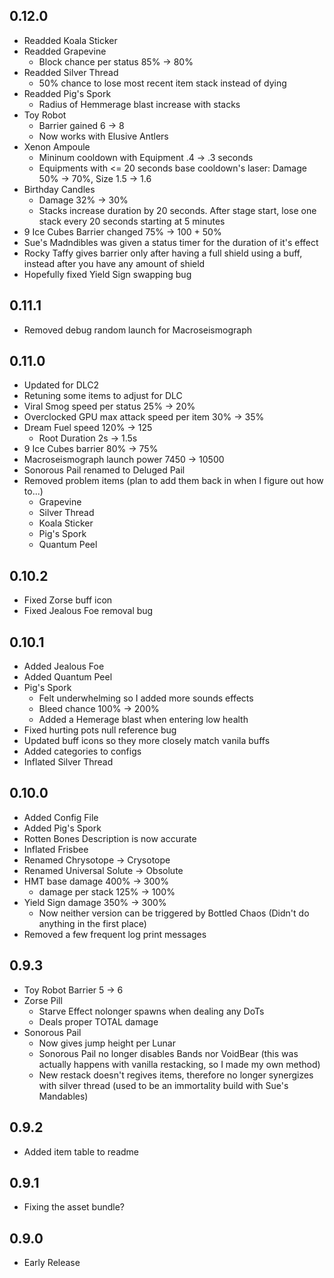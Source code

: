 ## 0.12.0

- Readded Koala Sticker
- Readded Grapevine
    - Block chance per status 85% -> 80%
- Readded Silver Thread
    - 50% chance to lose most recent item stack instead of dying
- Readded Pig's Spork
    - Radius of Hemmerage blast increase with stacks
- Toy Robot
    - Barrier gained 6 -> 8
    - Now works with Elusive Antlers
- Xenon Ampoule
    - Mininum cooldown with Equipment .4 -> .3 seconds
    - Equipments with <= 20 seconds base cooldown's laser: Damage 50% -> 70%, Size 1.5 -> 1.6
- Birthday Candles
    - Damage 32% -> 30%
    - Stacks increase duration by 20 seconds. After stage start, lose one stack every 20 seconds starting at 5 minutes
- 9 Ice Cubes Barrier changed 75% -> 100 + 50%
- Sue's Madndibles was given a status timer for the duration of it's effect
- Rocky Taffy gives barrier only after having a full shield using a buff, instead after you have any amount of shield
- Hopefully fixed Yield Sign swapping bug

## 0.11.1

- Removed debug random launch for Macroseismograph

## 0.11.0

- Updated for DLC2
- Retuning some items to adjust for DLC
- Viral Smog speed per status 25% -> 20%
- Overclocked GPU max attack speed per item 30% -> 35%
- Dream Fuel speed 120% -> 125
    - Root Duration 2s -> 1.5s
- 9 Ice Cubes barrier 80% -> 75%
- Macroseismograph launch power 7450 -> 10500
- Sonorous Pail renamed to Deluged Pail
- Removed problem items (plan to add them back in when I figure out how to...)
    - Grapevine
    - Silver Thread
    - Koala Sticker
    - Pig's Spork
    - Quantum Peel

## 0.10.2

- Fixed Zorse buff icon
- Fixed Jealous Foe removal bug

## 0.10.1

- Added Jealous Foe
- Added Quantum Peel
- Pig's Spork
    - Felt underwhelming so I added more sounds effects
    - Bleed chance 100% -> 200%
    - Added a Hemerage blast when entering low health
- Fixed hurting pots null reference bug
- Updated buff icons so they more closely match vanila buffs
- Added categories to configs
- Inflated Silver Thread

## 0.10.0

- Added Config File
- Added Pig's Spork
- Rotten Bones Description is now accurate
- Inflated Frisbee
- Renamed Chrysotope -> Crysotope
- Renamed Universal Solute -> Obsolute
- HMT base damage 400% -> 300%
    - damage per stack 125% -> 100%
- Yield Sign damage 350% -> 300%
    - Now neither version can be triggered by Bottled Chaos (Didn't do anything in the first place)
- Removed a few frequent log print messages

## 0.9.3

- Toy Robot Barrier 5 -> 6
- Zorse Pill
    - Starve Effect nolonger spawns when dealing any DoTs
    - Deals proper TOTAL damage
- Sonorous Pail
    - Now gives jump height per Lunar
    - Sonorous Pail no longer disables Bands nor VoidBear (this was actually happens with vanilla restacking, so I made my own method)
    - New restack doesn't regives items, therefore no longer synergizes with silver thread (used to be an immortality build with Sue's Mandables)

## 0.9.2

- Added item table to readme

## 0.9.1

- Fixing the asset bundle?

## 0.9.0

- Early Release